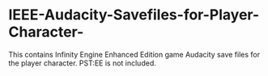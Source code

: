 # IEEE-Audacity-Savefiles-for-Player-Character-
This contains Infinity Engine Enhanced Edition game Audacity save files for the player character. PST:EE is not included.
